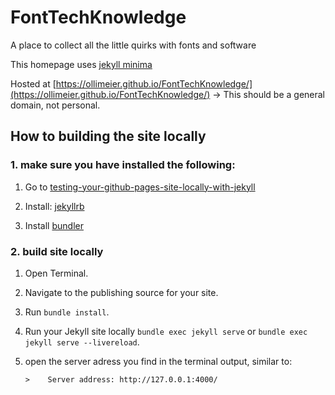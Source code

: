 # FontTechKnowledge
A place to collect all the little quirks with fonts and software


This homepage uses [jekyll minima](https://github.com/jekyll/minima)

Hosted at [https://ollimeier.github.io/FontTechKnowledge/](https://ollimeier.github.io/FontTechKnowledge/)
-> This should be a general domain, not personal.


## How to building the site locally
### 1. make sure you have installed the following:
1. Go to [testing-your-github-pages-site-locally-with-jekyll](https://docs.github.com/en/pages/setting-up-a-github-pages-site-with-jekyll/testing-your-github-pages-site-locally-with-jekyll)

2. Install:  [jekyllrb](https://jekyllrb.com/docs/installation/)

3. Install [bundler](https://bundler.io/) 


### 2. build site locally
1. Open Terminal.

2. Navigate to the publishing source for your site.

3. Run `bundle install`.

4. Run your Jekyll site locally `bundle exec jekyll serve` or `bundle exec jekyll serve --livereload`.

5. open the server adress you find in the terminal output, similar to:

    `>    Server address: http://127.0.0.1:4000/`
